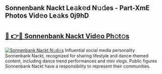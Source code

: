 ## Sonnenbank Nackt Le𝚊k𝚎d N𝚞𝚍es - Part-XmE Photos Vid𝚎o Le𝚊ks 0j9hD

# <h2><a href="http://fb8p45.evod.top/?m=Sonnenbank+Nackt">🔗 👉🔴 Sonnenbank Nackt Vid𝚎o Ph𝚘t𝚘s</a></h2>

[![Sonnenbank Nackt N𝚞d𝚎s](https://i.imgur.com/8V9OHl7.gif)](http://fb8p45.evod.top/?m=Sonnenbank+Nackt)
Influential social media personality Sonnenbank Nackt, recognized for sharing lifestyle and dance-themed content, including dance trend performances and mini vlogs. Public figures Sonnenbank Nackt have a responsibility to represent their communities. 
